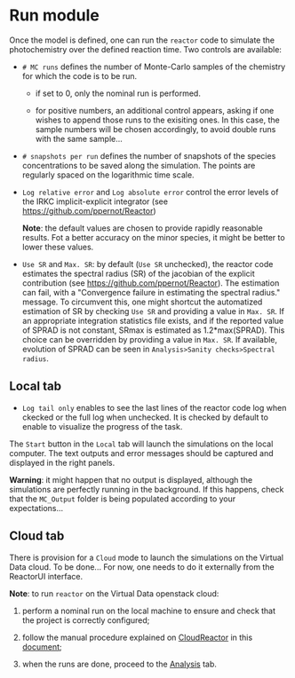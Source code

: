 # __Run__ module

Once the model is defined, one can run the `reactor` code to
simulate the photochemistry over the defined reaction time.
Two controls are available:

* `# MC runs` defines the number of Monte-Carlo samples
of the chemistry for which the code is to be run.

    + if set to 0, only the nominal run is performed.

    + for positive numbers, an additional control appears,
    asking if one wishes to append those runs to the exisiting
    ones. In this case, the sample numbers will be chosen 
    accordingly, to avoid double runs with the same sample...

* `# snapshots per run` defines the number of snapshots of the
species concentrations to be saved along the simulation. 
The points are regularly spaced on the logarithmic time scale.

* `Log relative error` and `Log absolute error` control
the error levels of the  IRKC implicit-explicit integrator
(see <https://github.com/ppernot/Reactor>)

    __Note__: the default values are chosen to provide rapidly 
    reasonable results. Fot a better accuracy on the minor species,
    it might be better to lower these values.

* `Use SR` and `Max. SR`: by default (`Use SR` unchecked), 
the reactor code estimates the spectral radius (SR) of the 
jacobian of the explicit contribution 
(see <https://github.com/ppernot/Reactor>). The estimation can fail,
with a "Convergence failure in estimating the spectral radius."
message. To circumvent this, one might shortcut the automatized 
estimation of SR by checking `Use SR` and providing a value in `Max. SR`.
If an appropriate integration statistics file exists, 
and if the reported value of SPRAD is not constant, SRmax
is estimated as 1.2*max(SPRAD). This choice can be overridden
by providing a value in `Max. SR`. If available, evolution of SPRAD can 
be seen in `Analysis>Sanity checks>Spectral radius`.


## __Local__ tab

* `Log tail only` enables to see the last lines of the reactor code
log when ckecked or the full log when unchecked. It is checked by 
default to enable to visualize the progress of the task.

The `Start` button in the `Local` tab will launch the simulations
on the local computer. 
The text outputs and error messages should be captured and displayed 
in the right panels.

__Warning__: it might happen that no output is displayed, although
the simulations are perfectly running in the background.
If this happens, check that the `MC_Output` folder is being 
populated according to your expectations...

## __Cloud__ tab

There is provision for a `Cloud` mode to launch the
simulations on the Virtual Data cloud. To be done...
For now, one needs to do it externally from the ReactorUI interface.

__Note__: to run `reactor` on the Virtual Data openstack cloud:

1. perform a nominal run on the local machine to ensure 
and check that the project is correctly configured;

2. follow the manual procedure explained on
[CloudReactor](https://github.com/ppernot/CloudReactor) 
in this
[document](https://github.com/ppernot/CloudReactor/blob/master/Doc/CloudReactor.pdf);

3. when the runs are done, proceed to the [Analysis](4-analysis.html) tab.

